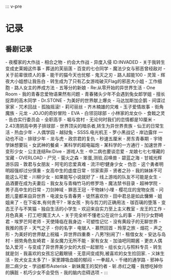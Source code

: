 ::: v-pre
# 记录
## 番剧记录
 <Badge type="tip" text="不包括多季,番外,剧场版(仅记录一次)" />
- 夜樱家的大作战
- 相合之物
- 约会大作战
- 异度入侵 ID:INVADED
- 关于我转生变成史莱姆这件事
- 葬送的芙丽莲
- 百变的七仓同学
- 魔法少女与邪恶曾经敌对
- 关于前辈很烦人的事
- 能干的猫今天也忧郁
- 鬼灭之刃
- 路人超能100
- 灵笼
- 辉夜大小姐想让我告白
- 转生成为了只有乙女游戏破灭Flag的邪恶大小姐
- 工作细胞
- 路人女主的养成方法
- 五等分的新娘
- Re:从零开始的异世界生活
- One Room
- 我的青春恋爱物语果然有问题
- 青春猪头少年不会遇到兔女郎学姐
- 擅长捉弄的高木同学
- Dr.STONE
- 为美好的世界献上爆炎
- 马达加斯加企鹅
- 间谍过家家
- 咒术回战
- 孤独摇滚!
- 莉可丽丝
- 齐木楠雄的灾难
- 玉子爱情故事
- 街角魔族
- 元龙
- JOJO的奇妙冒险
- EVA
- 白领羽球部
- 小林家的龙女仆
- 食戟之灵
- 告白实行委员会
- 全职高手
- 堀与宫村
- 无论何时我们的恋情都是10厘米
- 2.43清阴高中男子排球部
- 世界顶尖的暗杀者,转生为异世界贵族 
- 仙王的日常生活
- 热血少年
- 人偶学园
- 越狱兔
- SSSS.电光机王
- 罗小黑战记
- 岸边露伴 一动也不动
- 排球少年
- 龙与虎
- 政宗君的复仇
- 秒速五厘米
- 房东青春期
- 宇琦学妹想要玩
- 女武神的餐桌
- 某科学的超电磁炮
- 某科学的一方通行
- 加速世界
- 变形少女
- 公主连结Re:Dive
- 游戏人生
- 中二病也要谈恋爱
- 龙娘七七七埋藏的宝藏
- OVERLOAD
- 尸兄
- 萤火之森
- 笨蛋,测验,召唤兽
- 碧蓝之海
- 甘城光辉游乐园
- 敦君与女朋友
- 阿宅的恋爱真难
- 流汗吧!健身少女
- 伪恋
- 这个勇者明明超强却过分慎重
- 女高中生的虚度日常
- 邻家索菲
- 贤者之孙
- 我的妹妹不可能这么可爱
- 川柳少女
- 如果能写小说就好了
- 线上游戏的队友不可能是女生
- 品酒要在成为夫妻后
- 我女友与青梅竹马的修罗场
- 魔法禁书目录
- 超神学院
- 男子高中生的日常
- 刀剑神域
- 罪恶王冠
- 干物妹!小埋
- 樱花庄的宠物女孩
- 问题儿童都来自异世界
- 电波女与青春男
- 徒然喜欢你
- 田中君总是如此慵懒
- 姐姐来了
- 在下坂本,有何贵干?
- 笨女孩
- 狗与剪刀的正确用法
- 珈百璃的堕落
- 变态王子与不笑猫
- 独自生活的小学生
- 欢迎来自实力至上主义教室
- 龙王的工作
- 月色真美
- 打工吧!魔王大人
- 关于完全听不懂老公在说什么的事
- 月刊少女野崎君
- 埃罗芒阿老师
- 天使降临在我身边
- 可塑性记忆
- 没有黄段子的无聊世界
- 我推的孩子
- 天气之子
- 你的名字
- 电锯人
- 慕然回首
- 玲芽之旅
- 烟花
- 声之形
- 为美好的世界献上祝福
- 异世界四重奏
- 八男?别闹了!
- 租借女友
- 安达与岛村
- 弱势角色友崎君
- 圣女魔力无所不能
- 家有女友
- 加油吧同期酱
- 更衣人偶坠入爱河
- 与变成了异世界美少女的大叔一起冒险
- 组长女儿与照料专员
- 转生就是剑
- 我喜欢的女孩忘记戴眼镜
- 无意间变成狗,被喜欢的女生捡回家.
- 义妹生活
- 败犬女主太多了!
- 家里蹲吸血姬的郁闷
- 一拳超人
- 千绪的通学路
- 邪神与厨二病少女
- 学战都市Asterisk
- 新妹魔王的契约者
- 斩.赤红之瞳
- 我想吃掉你的胰脏
- 机巧少女不会受伤
- 我的脑内恋碍选项
- 
:::